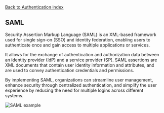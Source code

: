 [Back to Authentication index](06-authentication.md)

## SAML

Security Assertion Markup Language (SAML) is an XML-based framework used for single sign-on (SSO) and identity federation, enabling users to authenticate once and gain access to multiple applications or services.

It allows for the exchange of authentication and authorization data between an identity provider (IdP) and a service provider (SP). SAML assertions are XML documents that contain user identity information and attributes, and are used to convey authentication credentials and permissions.

By implementing SAML, organizations can streamline user management, enhance security through centralized authentication, and simplify the user experience by reducing the need for multiple logins across different systems.

![SAML example](saml.svg)
